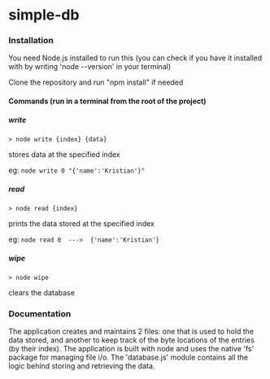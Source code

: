 # simple-db

### Installation

You need Node.js installed to run this (you can check if you have it installed with by writing 'node --version' in your terminal)

Clone the repository and run "npm install" if needed

#### Commands (run in a terminal from the root of the project)

##### write
```> node write {index} {data}```

stores data at the specified index

eg: ```node write 0 "{'name':'Kristian'}"```

##### read
```> node read {index}```

prints the data stored at the specified index

eg: ```node read 0  --->  {'name':'Kristian'}```

##### wipe
```> node wipe```

clears the database


### Documentation

The application creates and maintains 2 files: one that is used to hold the data stored, and another to keep track of the byte locations of the entries (by their index). The application is built with node and uses the native 'fs' package for managing file i/o. The 'database.js' module contains all the logic behind storing and retrieving the data.  
